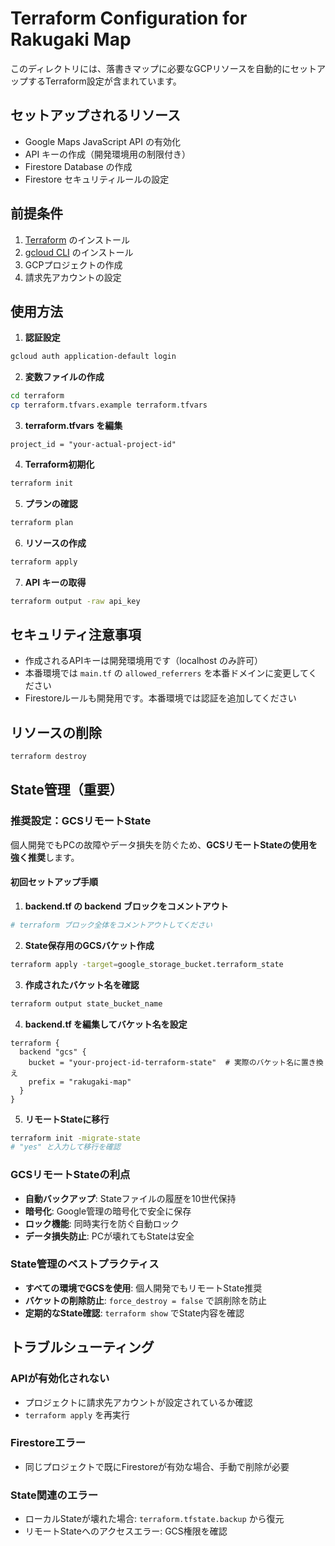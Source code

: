 # Terraform Configuration for Rakugaki Map

このディレクトリには、落書きマップに必要なGCPリソースを自動的にセットアップするTerraform設定が含まれています。

## セットアップされるリソース

- Google Maps JavaScript API の有効化
- API キーの作成（開発環境用の制限付き）
- Firestore Database の作成
- Firestore セキュリティルールの設定

## 前提条件

1. [Terraform](https://www.terraform.io/downloads) のインストール
2. [gcloud CLI](https://cloud.google.com/sdk/docs/install) のインストール
3. GCPプロジェクトの作成
4. 請求先アカウントの設定

## 使用方法

1. **認証設定**
```bash
gcloud auth application-default login
```

2. **変数ファイルの作成**
```bash
cd terraform
cp terraform.tfvars.example terraform.tfvars
```

3. **terraform.tfvars を編集**
```hcl
project_id = "your-actual-project-id"
```

4. **Terraform初期化**
```bash
terraform init
```

5. **プランの確認**
```bash
terraform plan
```

6. **リソースの作成**
```bash
terraform apply
```

7. **API キーの取得**
```bash
terraform output -raw api_key
```

## セキュリティ注意事項

- 作成されるAPIキーは開発環境用です（localhost のみ許可）
- 本番環境では `main.tf` の `allowed_referrers` を本番ドメインに変更してください
- Firestoreルールも開発用です。本番環境では認証を追加してください

## リソースの削除

```bash
terraform destroy
```

## State管理（重要）

### 推奨設定：GCSリモートState

個人開発でもPCの故障やデータ損失を防ぐため、**GCSリモートStateの使用を強く推奨**します。

#### 初回セットアップ手順

1. **backend.tf の backend ブロックをコメントアウト**
```bash
# terraform ブロック全体をコメントアウトしてください
```

2. **State保存用のGCSバケット作成**
```bash
terraform apply -target=google_storage_bucket.terraform_state
```

3. **作成されたバケット名を確認**
```bash
terraform output state_bucket_name
```

4. **backend.tf を編集してバケット名を設定**
```hcl
terraform {
  backend "gcs" {
    bucket = "your-project-id-terraform-state"  # 実際のバケット名に置き換え
    prefix = "rakugaki-map"
  }
}
```

5. **リモートStateに移行**
```bash
terraform init -migrate-state
# "yes" と入力して移行を確認
```

### GCSリモートStateの利点
- **自動バックアップ**: Stateファイルの履歴を10世代保持
- **暗号化**: Google管理の暗号化で安全に保存
- **ロック機能**: 同時実行を防ぐ自動ロック
- **データ損失防止**: PCが壊れてもStateは安全

### State管理のベストプラクティス
- **すべての環境でGCSを使用**: 個人開発でもリモートState推奨
- **バケットの削除防止**: `force_destroy = false` で誤削除を防止
- **定期的なState確認**: `terraform show` でState内容を確認

## トラブルシューティング

### APIが有効化されない
- プロジェクトに請求先アカウントが設定されているか確認
- `terraform apply` を再実行

### Firestoreエラー
- 同じプロジェクトで既にFirestoreが有効な場合、手動で削除が必要

### State関連のエラー
- ローカルStateが壊れた場合: `terraform.tfstate.backup` から復元
- リモートStateへのアクセスエラー: GCS権限を確認